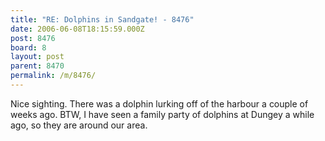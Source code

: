 ```yaml
---
title: "RE: Dolphins in Sandgate! - 8476"
date: 2006-06-08T18:15:59.000Z
post: 8476
board: 8
layout: post
parent: 8470
permalink: /m/8476/
---
```

Nice sighting. There was a dolphin lurking off of the harbour a couple of weeks ago. BTW, I have seen a family party of dolphins at Dungey a while ago, so they are around our area.
